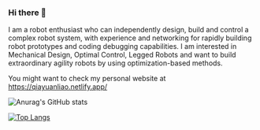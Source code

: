 ### Hi there 👋

I am a robot enthusiast who can independently design, build and control a complex robot system, with experience and networking for rapidly building robot prototypes and coding debugging capabilities. I am interested in  Mechanical Design, Optimal Control, Legged Robots and want to build extraordinary agility robots by using optimization-based methods.

You might want to check my personal website at https://qiayuanliao.netlify.app/

![Anurag's GitHub stats](https://github-readme-stats.vercel.app/api?username=qiayuanliao&show_icons=true&count_private=true&hide_rank=true&include_all_commits=true)

[![Top Langs](https://github-readme-stats.vercel.app/api/top-langs/?username=qiayuanliao&hide=c,objective-c,perl&layout=compact)](https://github.com/anuraghazra/github-readme-stats)

